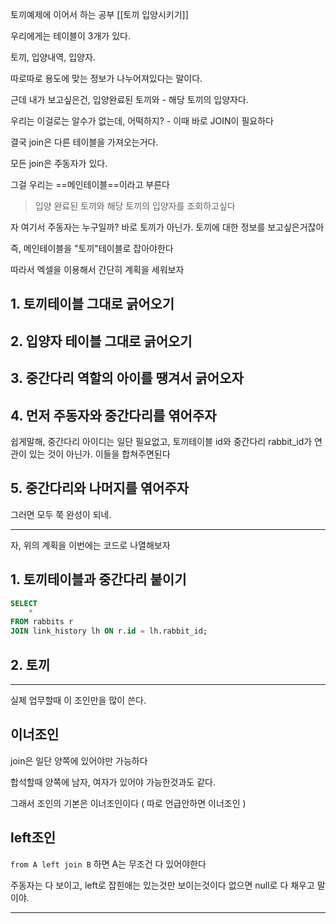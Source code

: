 토끼예제에 이어서 하는 공부 [[토끼 입양시키기]]

우리에게는 테이블이 3개가 있다.

토끼, 입양내역, 입양자.

따로따로 용도에 맞는 정보가 나누어져있다는 말이다.

근데 내가 보고싶은건, 입양완료된 토끼와 - 해당 토끼의 입양자다.

우리는 이걸로는 알수가 없는데, 어떡하지? - 이때 바로 JOIN이 필요하다

결국 join은 다른 테이블을 가져오는거다.


모든 join은 주동자가 있다.

그걸 우리는 ==메인테이블==이라고 부른다

> 입양 완료된 토끼와 해당 토끼의 입양자를 조회하고싶다

자 여기서 주동자는 누구일까? 바로 토끼가 아닌가.  토끼에 대한 정보를 보고싶은거잖아

즉, 메인테이블을 "토끼"테이블로 잡아야한다

따라서 엑셀을 이용해서  간단히 계획을 세워보자

## 1. 토끼테이블 그대로 긁어오기


## 2. 입양자 테이블 그대로 긁어오기


## 3. 중간다리 역할의 아이를 땡겨서 긁어오자


## 4. 먼저 주동자와 중간다리를 엮어주자
쉽게말해, 중간다리 아이디는 일단 필요없고, 토끼테이블 id와 중간다리 rabbit_id가 연관이 있는 것이 아닌가. 이들을 합쳐주면된다


## 5. 중간다리와 나머지를 엮어주자
그러면 모두 쭉 완성이 되네.


---

자, 위의 계획을 이번에는 코드로 나열해보자

## 1. 토끼테이블과 중간다리 붙이기

```sql
SELECT  
    *  
FROM rabbits r  
JOIN link_history lh ON r.id = lh.rabbit_id;
```

## 2. 토끼


---

실제 업무할때 이 조인만을 많이 쓴다. 

## 이너조인

join은 일단 양쪽에 있어야만 가능하다

합석할때 양쪽에 남자, 여자가 있어야 가능한것과도 같다.

그래서 조인의 기본은 이너조인이다 ( 따로 언급안하면 이너조인 )


## left조인

`from A left join B` 하면 A는 무조건 다 있어야한다

주동자는 다 보이고, left로 잡힌애는 있는것만 보이는것이다 없으면 null로 다 채우고 말이야.

---

